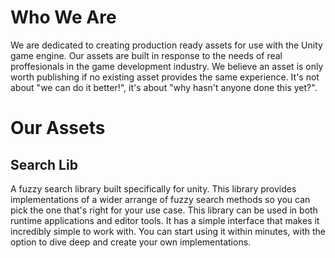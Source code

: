 # Who We Are
We are dedicated to creating production ready assets for use with the Unity game engine. Our assets are built in response to the needs of real proffesionals in the game development industry. We believe an asset is only worth publishing if no existing asset provides the same experience. It's not about "we can do it better!", it's about "why hasn't anyone done this yet?".

# Our Assets

## Search Lib
A fuzzy search library built specifically for unity. This library provides implementations of a wider arrange of fuzzy search methods so you can pick the one that's right for your use case. This library can be used in both runtime applications and editor tools. It has a simple interface that makes it incredibly simple to work with. You can start using it within minutes, with the option to dive deep and create your own implementations.
